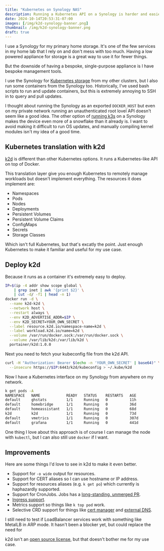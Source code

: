 ```yaml
---
title: "Kubernetes on Synology NAS"
description: Running a Kubernetes API on a Synology is harder and easier than it sounds
date: 2024-10-14T20:53:31-07:00
images: [/img/k2d-synology-banner.png]
thumbnail: /img/k2d-synology-banner.png
draft: true
---
```


I use a Synology for my primary home storage.
It's one of the few services in my home lab that I rely on and don't mess with too much.
Having a low powered appliance for storage is a great way to use it for fewer things.

But the downside of having a bespoke, single-purpose appliance is I have bespoke management tools.

I use the Synology for [Kubernetes storage](https://github.com/SynologyOpenSource/synology-csi) from my other clusters, but I also run some containers from the Synology too.
Historically, I've used bash scripts to run and update containers, but this is extremely annoying to SSH in to query and pull updates.

I thought about running the Synology as an exported `DOCKER_HOST` but even on my private network running an unauthenticated root lovel API doesn't seem like a good idea.
The other option of [running k3s](https://github.com/fenio/k3s-synology) on a Synology makes the device even more of a snowflake than it already is.
I want to avoid making it difficult to run OS updates, and manually compiling kernel modules isn't my idea of a good time.

## Kubernetes translation with k2d

[k2d](https://k2d.io) is different than other Kubernetes options.
It runs a Kubernetes-like API on top of Docker.

This translation layer give you enough Kubernetes to remotely manage workloads but doesn't implement everything.
The resources it does implement are:

- Namespaces
- Pods
- Nodes
- Deployments
- Persistent Volumes
- Persistent Volume Claims
- ConfigMaps
- Secrets
- Storage Classes

Which isn't full Kubernetes, but that's excatly the point.
Just enough Kubernetes to make it familiar and useful for my use case.

## Deploy k2d

Because it runs as a container it's extremely easy to deploy.

```bash
IP=$(ip -4 addr show scope global \
    | grep inet | awk '{print $2}' \
    | cut -d/ -f1 | head -n 1)
docker run -d \
  --name k2d-k2d \
  --network host \
  --restart always \
  --env K2D_ADVERTISE_ADDR=$IP \
  --env K2D_SECRET=YOUR_OWN_SECRET \
  --label resource.k2d.io/namespace-name=k2d \
  --label workload.k2d.io/name=k2d \
  --volume /var/run/docker.sock:/var/run/docker.sock \
  --volume /var/lib/k2d:/var/lib/k2d \
  portainer/k2d:1.0.0
```

Next you need to fetch your kubeconfig file from the k2d API.

```bash
curl -H "Authorization: Bearer $(echo -n 'YOUR_OWN_SECRET' | base64)" \
  --insecure https://$IP:6443/k2d/kubeconfig > ~/.kube/k2d
```

Now I have a Kubernetes interface on my Synology from anywhere on my network.

```bash
k get pods -A
NAMESPACE   NAME            READY   STATUS    RESTARTS   AGE
default     ghstats         1/1     Running   0          11h
default     homebridge      1/1     Running   0          36d
default     homeassistant   1/1     Running   0          68d
k2d         k2d             1/1     Running   0          73d
default     vmetrics        1/1     Running   0          307d
default     grafana         1/1     Running   0          441d
```

One thing I love about this approach is of course I can manage the node with `kubectl`, but I can also still use `docker` if I want.

## Improvements

Here are some things I'd love to see in k2d to make it even better.

- Support for `-o wide` output for resources.
- Support for CERT aliases so I can use hostname or IP address.
- Support for resources aliases (e.g. `k get po`) which currently is haphazardly supported.
- Support for CronJobs. Jobs has a [long-standing, unmerged PR](https://github.com/portainer/k2d/pull/46).
- [Ingress support](https://github.com/portainer/k2d/issues/16).
- Metrics support so things like `k top pod` work.
- Selective CRD support for things like [cert manager](https://cert-manager.io) and [external DNS](https://github.com/kubernetes-sigs/external-dns).

I still need to test if LoadBalancer services work with something like MetalLB in ARP mode.
It hasn't been a blocker yet, but could replace the need for

k2d isn't an [open source license](https://github.com/portainer/k2d/blob/develop/LICENSE), but that doesn't bother me for my use case.

